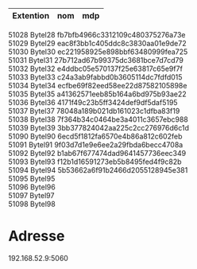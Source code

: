 |Extention|nom|mdp|
|---------|---|---|
51028	Bytel28	fb7bfb4966c3312109c480375276a73e   
51029	Bytel29	eac8f3bb1c405ddc8c3830aa01e9de72   
51030	Bytel30	ec221958925e898bbf63480999fea725   
51031	Bytel31	27b712ad67b99375dc3681bce7d7cd79   
51032	Bytel32	e4ddbc05e570137f25e63817c65e9f7f   
51033	Bytel33	c24a3ab9fabbd0b3605114dc7fdfd015   
51034	Bytel34	ecfbe69f82eed58ee22d87582105898e   
51035	Bytel35	a41362571eeb85b164a6bd975b93ae22   
51036	Bytel36	4171f49c23b5ff3424def9df5daf5195      
51037	Bytel37	78048a189b021db161023c1dfba83f19   
51038	Bytel38	7f364b34c0464be3a4011c3657ebc988   
51039	Bytel39	3bb377824042aa225c2cc276976d6c1d   
51090	Bytel90	6ecd5f1812fa6570e4b86a812c602feb   
51091	Bytel91	9f03d7d1e9e6ee2a29fbda6becc4708a   
51092	Bytel92	b1ab67f677474dad9641457736eec349   
51093	Bytel93	f12b1d16591273eb5b8495fed4f9c82b   
51094	Bytel94	5b53662a6f91b2466d2055128945e381   
51095	Bytel95	   
51096	Bytel96	   
51097	Bytel97	   
51098	Bytel98	   

# Adresse
192.168.52.9:5060
